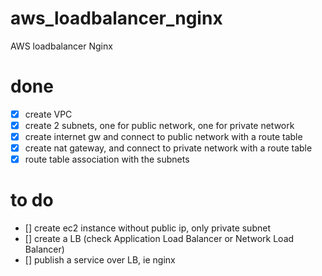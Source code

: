 # aws_loadbalancer_nginx
AWS loadbalancer Nginx


# done
- [x] create VPC
- [x] create 2 subnets, one for public network, one for private network
- [x] create internet gw and connect to public network with a route table
- [x] create nat gateway, and connect to private network with a route table
- [x] route table association with the subnets 

# to do
- [] create ec2 instance without public ip, only private subnet
- [] create a LB (check Application Load Balancer or Network Load Balancer)
- [] publish a service over LB, ie nginx

